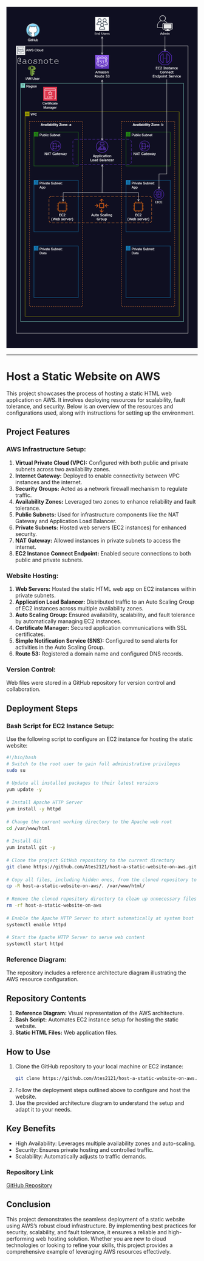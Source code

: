![Alt text](Host_a_Static_Website_on_AWS.png)

---

# Host a Static Website on AWS

This project showcases the process of hosting a static HTML web application on AWS. It involves deploying resources for scalability, fault tolerance, and security. Below is an overview of the resources and configurations used, along with instructions for setting up the environment.

## Project Features

### AWS Infrastructure Setup:
1. **Virtual Private Cloud (VPC):** Configured with both public and private subnets across two availability zones.
2. **Internet Gateway:** Deployed to enable connectivity between VPC instances and the internet.
3. **Security Groups:** Acted as a network firewall mechanism to regulate traffic.
4. **Availability Zones:** Leveraged two zones to enhance reliability and fault tolerance.
5. **Public Subnets:** Used for infrastructure components like the NAT Gateway and Application Load Balancer.
6. **Private Subnets:** Hosted web servers (EC2 instances) for enhanced security.
7. **NAT Gateway:** Allowed instances in private subnets to access the internet.
8. **EC2 Instance Connect Endpoint:** Enabled secure connections to both public and private subnets.

### Website Hosting:
1. **Web Servers:** Hosted the static HTML web app on EC2 instances within private subnets.
2. **Application Load Balancer:** Distributed traffic to an Auto Scaling Group of EC2 instances across multiple availability zones.
3. **Auto Scaling Group:** Ensured availability, scalability, and fault tolerance by automatically managing EC2 instances.
4. **Certificate Manager:** Secured application communications with SSL certificates.
5. **Simple Notification Service (SNS):** Configured to send alerts for activities in the Auto Scaling Group.
6. **Route 53:** Registered a domain name and configured DNS records.

### Version Control:
Web files were stored in a GitHub repository for version control and collaboration.

## Deployment Steps

### Bash Script for EC2 Instance Setup:
Use the following script to configure an EC2 instance for hosting the static website:

```bash
#!/bin/bash
# Switch to the root user to gain full administrative privileges
sudo su

# Update all installed packages to their latest versions
yum update -y

# Install Apache HTTP Server
yum install -y httpd

# Change the current working directory to the Apache web root
cd /var/www/html

# Install Git
yum install git -y

# Clone the project GitHub repository to the current directory
git clone https://github.com/Ates2121/host-a-static-website-on-aws.git

# Copy all files, including hidden ones, from the cloned repository to the Apache web root
cp -R host-a-static-website-on-aws/. /var/www/html/

# Remove the cloned repository directory to clean up unnecessary files
rm -rf host-a-static-website-on-aws

# Enable the Apache HTTP Server to start automatically at system boot
systemctl enable httpd

# Start the Apache HTTP Server to serve web content
systemctl start httpd
```

### Reference Diagram:
The repository includes a reference architecture diagram illustrating the AWS resource configuration. 

## Repository Contents
1. **Reference Diagram:** Visual representation of the AWS architecture.
2. **Bash Script:** Automates EC2 instance setup for hosting the static website.
3. **Static HTML Files:** Web application files.

## How to Use
1. Clone the GitHub repository to your local machine or EC2 instance:
   ```bash
   git clone https://github.com/Ates2121/host-a-static-website-on-aws.git
   ```
2. Follow the deployment steps outlined above to configure and host the website.
3. Use the provided architecture diagram to understand the setup and adapt it to your needs.

## Key Benefits
- High Availability: Leverages multiple availability zones and auto-scaling.
- Security: Ensures private hosting and controlled traffic.
- Scalability: Automatically adjusts to traffic demands.


### Repository Link
[GitHub Repository](https://github.com/Ates2121/host-a-static-website-on-aws)

## Conclusion
This project demonstrates the seamless deployment of a static website using AWS’s robust cloud infrastructure. By implementing best practices for security, scalability, and fault tolerance, it ensures a reliable and high-performing web hosting solution. Whether you are new to cloud technologies or looking to refine your skills, this project provides a comprehensive example of leveraging AWS resources effectively.

